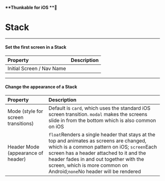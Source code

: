 #### **Thunkable for iOS **

# Stack

---

#### Set the first screen in a Stack

| Property | Description |
| :--- | :--- |
| Initial Screen / Nav Name |  |

---

#### Change the appearance of a Stack

| Property | Description |
| :--- | :--- |
| Mode \(style for screen transitions\) | Default is `card`, which uses the standard iOS screen transition. `modal` makes the screens slide in from the bottom which is also common on iOS |
| Header Mode \(appearance of header\) | `float`Renders a single header that stays at the top and animates as screens are changed, which is a common pattern on iOS; `screen`Each screen has a header attached to it and the header fades in and out together with the screen, which is more common on Android;`none`No header will be rendered |



